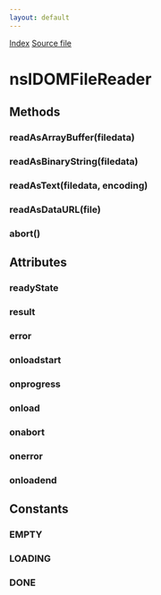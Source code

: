 ```yaml
---
layout: default
---
```

<div id='links'><a href="../index.html">Index</a>
<a href="http://dxr.mozilla.org/mozilla-central/source/dom/base/nsIDOMFileReader.idl">Source file</a>
</div>

# nsIDOMFileReader #

## Methods ##

### readAsArrayBuffer(filedata) ###

### readAsBinaryString(filedata) ###

### readAsText(filedata, encoding) ###

### readAsDataURL(file) ###

### abort() ###

## Attributes ##

### readyState ###

### result ###

### error ###

### onloadstart ###

### onprogress ###

### onload ###

### onabort ###

### onerror ###

### onloadend ###

## Constants ##

### EMPTY ###

### LOADING ###

### DONE ###
